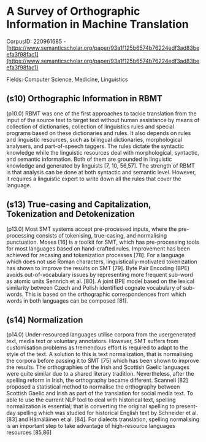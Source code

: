 # A Survey of Orthographic Information in Machine Translation

CorpusID: 220961685 - [https://www.semanticscholar.org/paper/93a1f125b6574b76224edf3ad83beefa3f98fac1](https://www.semanticscholar.org/paper/93a1f125b6574b76224edf3ad83beefa3f98fac1)

Fields: Computer Science, Medicine, Linguistics

## (s10) Orthographic Information in RBMT
(p10.0) RBMT was one of the first approaches to tackle translation from the input of the source text to target text without human assistance by means of collection of dictionaries, collection of linguistics rules and special programs based on these dictionaries and rules. It also depends on rules and linguistic resources, such as bilingual dictionaries, morphological analysers, and part-of-speech taggers. The rules dictate the syntactic knowledge while the linguistic resources deal with morphological, syntactic, and semantic information. Both of them are grounded in linguistic knowledge and generated by linguists [7, 10, 56,57]. The strength of RBMT is that analysis can be done at both syntactic and semantic level. However, it requires a linguistic expert to write down all the rules that cover the language.
## (s13) True-casing and Capitalization, Tokenization and Detokenization
(p13.0) Most SMT systems accept pre-processed inputs, where the pre-processing consists of tokenising, true-casing, and normalising punctuation. Moses [16] is a toolkit for SMT, which has pre-processing tools for most languages based on hand-crafted rules. Improvement has been achieved for recasing and tokenization processes [78]. For a language which does not use Roman characters, linguistically-motivated tokenization has shown to improve the results on SMT [79]. Byte Pair Encoding (BPE) avoids out-of-vocabulary issues by representing more frequent sub-word as atomic units Sennrich et al. [80]. A joint BPE model based on the lexical similarity between Czech and Polish identified cognate vocabulary of sub-words. This is based on the orthographic correspondences from which words in both languages can be composed [81].
## (s14) Normalization
(p14.0) Under-resourced languages utilise corpora from the usergenerated text, media text or voluntary annotators. However, SMT suffers from customisation problems as tremendous effort is required to adapt to the style of the text. A solution to this is text normalization, that is normalising the corpora before passing it to SMT [75] which has been shown to improve the results. The orthographies of the Irish and Scottish Gaelic languages were quite similar due to a shared literary tradition. Nevertheless, after the spelling reform in Irish, the orthography became different. Scannell [82] proposed a statistical method to normalise the orthography between Scottish Gaelic and Irish as part of the translation for social media text. To able to use the current NLP tool to deal with historical text, spelling normalization is essential; that is converting the original spelling to present-day spelling which was studied for historical English text by Schneider et al. [83] and Hämäläinen et al. [84]. For dialects translation, spelling normalising is an important step to take advantage of high-resource languages resources [85,86] 
